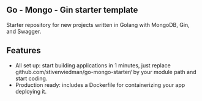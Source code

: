 ## Go - Mongo - Gin starter template

Starter repository for new projects written in Golang with MongoDB, Gin, and Swagger.

## Features

- All set up: start building applications in 1 minutes, just replace github.com/stivenviedman/go-mongo-starter/ by your module path and start coding.
- Production ready: includes a Dockerfile for containerizing your app deploying it.
